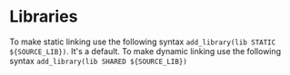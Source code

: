# Libraries

To make static linking use the following syntax ```add_library(lib STATIC ${SOURCE_LIB})```. It's a default.
To make dynamic linking use the following syntax ```add_library(lib SHARED ${SOURCE_LIB})```